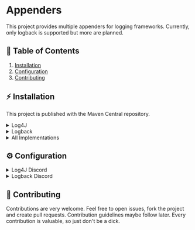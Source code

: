 # Appenders

This project provides multiple appenders for logging frameworks. Currently, only logback is supported but more are
planned.

## 🚩 Table of Contents

<ol>
    <li><a href="#-installation">Installation</a></li>
    <li><a href="#-configuration">Configuration</a></li>
    <li><a href="#-contributing">Contributing</a></li>
</ol>

## ⚡ Installation

This project is published with the Maven Central repository.

<details>
<summary>Log4J</summary>

### Maven

```xml

<dependency>
    <groupId>com.github.taucher2003.appenders</groupId>
    <artifactId>log4j</artifactId>
    <version>VERSION</version>
    <scope>compile</scope>
</dependency>
```

### Gradle

```groovy
dependencies {
    implementation 'com.github.taucher2003.appenders:log4j:VERSION'
}
```

</details>

<details>
<summary>Logback</summary>

### Maven

```xml

<dependency>
    <groupId>com.github.taucher2003.appenders</groupId>
    <artifactId>logback</artifactId>
    <version>VERSION</version>
    <scope>compile</scope>
</dependency>
```

### Gradle

```groovy
dependencies {
    implementation 'com.github.taucher2003.appenders:logback:VERSION'
}
```

</details>

<details>
<summary>All Implementations</summary>

### Maven

```xml
<dependency>
    <groupId>com.github.taucher2003.appenders</groupId>
    <artifactId>all</artifactId>
    <version>VERSION</version>
    <scope>compile</scope>
</dependency>
```

### Gradle

```groovy
dependencies {
    implementation 'com.github.taucher2003.appenders:all:VERSION'
}
```

</details>

## ⚙ Configuration

<details>
<summary>Log4J Discord</summary>

You need to create a new appender in your `log4j2.xml` configuration. \
As plugin, you can choose between `DiscordBot` and `DiscordWebhook`.

The DiscordBot plugin requires the two settings `token` and `channelId`. \
The DiscordWebhook plugin however, just requires the `url` setting.

#### Example Webhook and Bot Configuration

```xml
<?xml version="1.0" encoding="UTF-8"?>
<Configuration status="[...]" shutdownHook="[...]" packages="[...]">
    <Appenders>
        [...] existing appenders

        <DiscordWebhook name="DiscordWebhook"
                        url="[your webhook url]">
            <filters>
                <MarkerFilter marker="discord-webhook" onMatch="ACCEPT" onMismatch="DENY"/>
            </filters>
        </DiscordWebhook>

        <DiscordBot name="DiscordBot"
                    token="[your bot token]"
                    channelId="[your channel id]">
            <MarkerFilter marker="discord-bot" onMatch="ACCEPT" onMismatch="DENY"/>
        </DiscordBot>

    </Appenders>
    <Loggers>
        <Root level="[...]">
            [...] existing loggers

            <AppenderRef ref="DiscordWebhook"/>
            <AppenderRef ref="DiscordBot"/>
        </Root>
    </Loggers>
</Configuration>
```

</details>

<details>
<summary>Logback Discord</summary>

You need to create a new appender in your `logback.xml` configuration. \
As class, you can choose between `com.github.taucher2003.appender.logback.discord.LogbackBotAppender`
and `com.github.taucher2003.appender.logback.discord.LogbackWebhookAppender`.

The BotAppender requires the two settings `token` and `channelId`. \
The WebhookAppender however, just requires the `url` setting.

Both of them allow shared settings. These are not required and have reasonable default settings.

| Setting name | What it does |
|--------------|--------------|
| errorColor | Set the embed color of the error level |
| warnColor | Set the embed color of the warn level |
| infoColor | Set the embed color of the info level |
| debugColor | Set the embed color of the debug level |
| traceColor | Set the embed color of the trace level |
| fallbackColor | Set the embed color for unknown levels |
| flushInterval | Set the interval which is used to regularly flush the buffer |
| flushUnit | Set the TimeUnit name for the `sendingInterval`. This is required to be a valid enum constant of `java.util.concurrent.TimeUnit` | 
| marker | Add a marker to the list of allowed markers for this logger |
| ignoredMarker | Add a marker, which is ignored |
| level | Add a level which should be logged |

If no values have been set for `marker`, all log events will be handled by the logger. If at least one `marker` has been
set, only log events with a marker named like one in the list will be handled and log events without or with other
markers will be dropped by this logger.

Same applies to `level` and `ignoredMarker`. \
`level` is used to filter for logging levels and `ignoredMarker` will set markers, which will be dropped.

#### Example Bot Configuration

```xml
<?xml version="1.0" encoding="UTF-8"?>
<configuration debug="false">
    [...] existing configuration
    <appender name="discord-bot" class="com.github.taucher2003.appender.logback.discord.LogbackBotAppender">
        <token>[your bot token]</token>
        <channelId>[your channel id]</channelId>
        <level>ERROR</level> <!-- Restrict the logger to ERROR level -->
        <ignoredMarker>discord-ignored</ignoredMarker> <!-- Ignore all log events with the "discord-ignored" marker -->
    </appender>
    <root level="INFO">
        [...] other existing appenders
        <appender-ref ref="discord-bot"/>
    </root>
</configuration>
```

</details>

## 🔮 Contributing

Contributions are very welcome. Feel free to open issues, fork the project and create pull requests. Contribution
guidelines maybe follow later. Every contribution is valuable, so just don't be a dick.